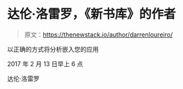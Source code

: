 # 达伦·洛雷罗，《新书库》的作者

> 原文：<https://thenewstack.io/author/darrenloureiro/>

以正确的方式将分析嵌入您的应用

2017 年 2 月 13 日早上 6 点

达伦·洛雷罗